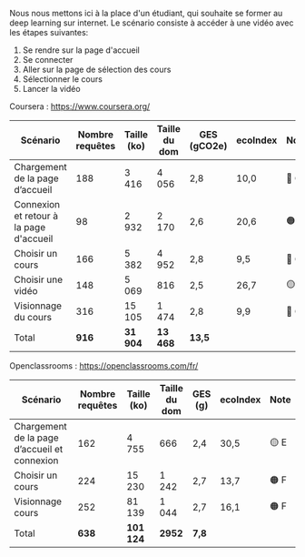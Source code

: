 Nous nous mettons ici à la place d'un étudiant, qui souhaite se former au deep learning sur internet. Le scénario consiste à accéder à une vidéo avec les étapes suivantes:
1. Se rendre sur la page d'accueil
2. Se connecter
3. Aller sur la page de sélection des cours
4. Sélectionner le cours
5. Lancer la vidéo

Coursera : https://www.coursera.org/

| Scénario                                | Nombre requêtes | Taille (ko) | Taille du dom | GES (gCO2e) | ecoIndex | Note              |
| --------------------------------------- | --------------- | ----------- | ------------- | ---- | -------- | ----              |
| Chargement de la page d’accueil         | 188             | 3 416       | 4 056         | 2,8 | 10,0     | :red_circle: G    |
| Connexion et retour à la page d'accueil | 98              | 2 932       | 2 170         | 2,6 | 20,6    | :orange_circle: F |
| Choisir un cours                        | 166             | 5 382       | 4 952         | 2,8 | 9,5     | :red_circle: G    |
| Choisir une vidéo                       | 148             | 5 069       | 816           | 2,5 | 26,7    | :yellow_circle: E |
| Visionnage du cours                     | 316             | 15 105      | 1 474         | 2,8 | 9,9     | :red_circle: G    |
| Total                                   | **916**         | **31 904**  | **13 468**    |  **13,5**  |      |          |     

Openclassrooms : https://openclassrooms.com/fr/

| Scénario                                | Nombre requêtes | Taille (ko) | Taille du dom | GES (g) | ecoIndex | Note |
| --------------------------------------- | --------------- | ----------- | ------------- | ---- | -------- | ---- |
| Chargement de la page d’accueil et connexion| 162         | 4 755       | 666           | 2,4 | 30,5   | :yellow_circle: E |
| Choisir un cours                        | 224             | 15 230      | 1 242         | 2,7 | 13,7   | :orange_circle: F |
| Visionnage cours                        | 252             | 81 139      | 1 044         | 2,7 | 16,1   | :orange_circle: F |
| Total                                   | **638**         | **101 124** | **2952**      |  **7,8**   |      |          |      |
